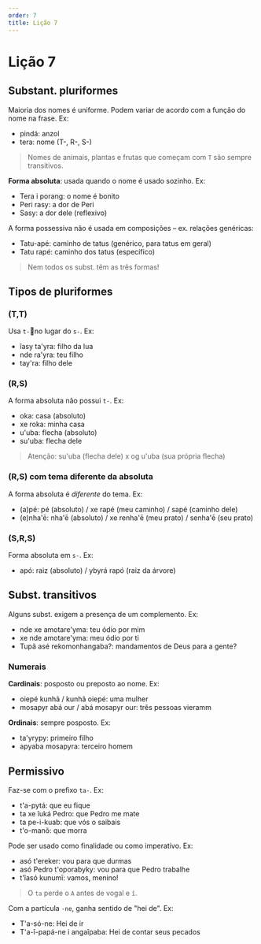 ```yaml
---
order: 7
title: Lição 7
---
```


# Lição 7

## Substant. pluriformes
Maioria dos nomes é uniforme. Podem variar de acordo com a função do nome na frase. Ex:

- pindá: anzol
- tera: nome (T-, R-, S-)

> Nomes de animais, plantas e frutas que começam com `T` são sempre transitivos.

**Forma absoluta**: usada quando o nome é usado sozinho. Ex:
- Tera i porang: o nome é bonito
- Peri rasy: a dor de Peri
- Sasy: a dor dele (reflexivo)

A forma possessiva não é usada em composições – ex. relações genéricas:
- Tatu-apé: caminho de tatus (genérico, para tatus em geral)
- Tatu rapé: caminho dos tatus (específico)

> Nem todos os subst. têm as três formas!

## Tipos de pluriformes

### (T,T)
Usa `t-`no lugar do `s-`. Ex:
- îasy ta'yra: filho da lua
- nde ra'yra: teu filho
- tay'ra: filho dele

### (R,S)
A forma absoluta não possui `t-`. Ex:
- oka: casa (absoluto)
- xe roka: minha casa
- u'uba: flecha (absoluto)
- su'uba: flecha dele

> Atenção: su'uba (flecha dele) x og u'uba (sua própria flecha)

### (R,S) com tema diferente da absoluta
A forma absoluta é _diferente_ do tema. Ex:
- (a)pé: pé (absoluto) / xe rapé (meu caminho) / sapé (caminho dele)
- (e)nha'ē: nha'ē (absoluto) / xe renha'ē (meu prato) / senha'ē (seu prato)

### (S,R,S)
Forma absoluta em `s-`. Ex:
- apó: raiz (absoluto) / ybyrá rapó (raiz da árvore)

## Subst. transitivos
Alguns subst. exigem a presença de um complemento. Ex:
- nde xe amotare'yma: teu ódio por mim
- xe nde amotare'yma: meu ódio por ti
- Tupã asé rekomonhangaba?: mandamentos de Deus para a gente?

### Numerais
**Cardinais**: posposto ou preposto ao nome. Ex:
- oiepé kunhã / kunhã oiepé: uma mulher
- mosapyr abá our / abá mosapyr our: três pessoas vieramm

**Ordinais**: sempre posposto. Ex:
- ta'yrypy: primeiro filho
- apyaba mosapyra: terceiro homem

## Permissivo
Faz-se com o prefixo `ta-`. Ex:
- t'a-pytá: que eu fique
- ta xe îuká Pedro: que Pedro me mate
- ta pe-i-kuab: que vós o saibais
- t'o-manõ: que morra

Pode ser usado como finalidade ou como imperativo. Ex:
- asó t'ereker: vou para que durmas
- asó Pedro t'oporabyky: vou para que Pedro trabalhe
- t'îasó kunumī: vamos, menino!

> O `ta` perde o `A` antes de vogal e `î`.

Com a partícula `-ne`, ganha sentido de "hei de". Ex:
- T'a-só-ne: Hei de ir
- T'a-î-papá-ne i angaîpaba: Hei de contar seus pecados